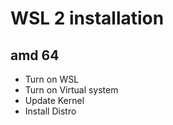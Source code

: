 # WSL 2 installation

## amd 64

- Turn on WSL
- Turn on Virtual system
- Update Kernel
- Install Distro
